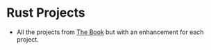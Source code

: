 # Rust Projects
- All the projects from [The Book](https://doc.rust-lang.org/book/) but with an enhancement for each project.
